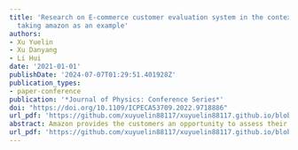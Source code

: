 ```yaml
---
title: 'Research on E-commerce customer evaluation system in the context of big data:
  taking amazon as an example'
authors:
- Xu Yuelin
- Xu Danyang
- Li Hui
date: '2021-01-01'
publishDate: '2024-07-07T01:29:51.401928Z'
publication_types:
- paper-conference
publication: '*Journal of Physics: Conference Series*'
doi: "https://doi.org/10.1109/ICPECA53709.2022.9718886"
url_pdf: 'https://github.com/xuyuelin88117/xuyuelin88117.github.io/blob/main/content/publication/yuelin-2021-research/Research%20on%20E-commerce%20Customer%20Evaluation%20System.pdf'
abstract: Amazon provides the customers an opportunity to assess their purchases. Manufacturers use this data to acquire further insights into the marketing the timing of participation, and potentially successful product designs. The first step is to preprocess the raw data by detecting outliers and using cubic spline method to complete them and verify the correctness. Then, the data is analyzed in time order, followed by data quantification and visualization. The conclusion is that the comment does affect the star rating. Finally, as a consultant hired by Sunshine, put forward some suggestions to the company's marketing director elaborating the establishment of relevant models, explaining the problems solved by the corresponding models, and summarizing the team's analysis and results.
url_pdf: 'https://github.com/xuyuelin88117/xuyuelin88117.github.io/blob/main/content/publication/xu-2022-research/Research_on_Computer_Big_Data_Deep_Learning_Technology_in_Mechanical_Processing.pdf'
---
```

